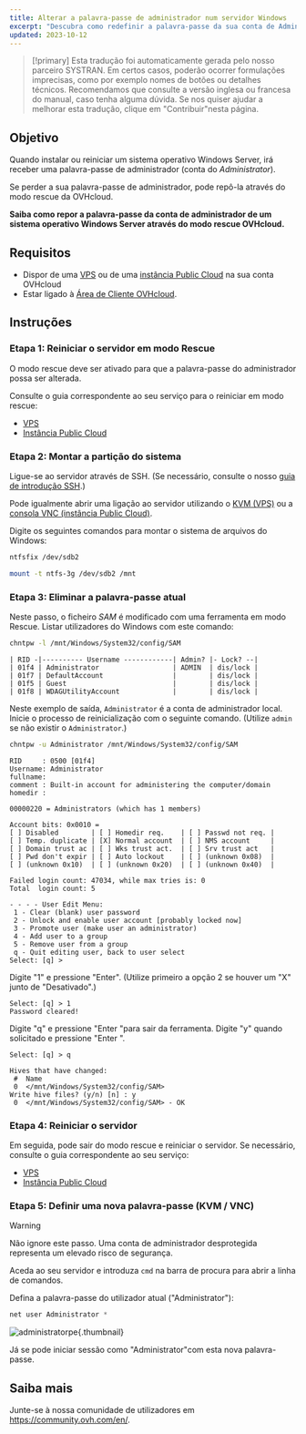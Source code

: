 ```yaml
---
title: Alterar a palavra-passe de administrador num servidor Windows
excerpt: "Descubra como redefinir a palavra-passe da sua conta de Administrador Windows num VPS ou numa instância Public Cloud graças ao modo Rescue da OVHcloud"
updated: 2023-10-12
---
```


> [!primary]
> Esta tradução foi automaticamente gerada pelo nosso parceiro SYSTRAN. Em certos casos, poderão ocorrer formulações imprecisas, como por exemplo nomes de botões ou detalhes técnicos. Recomendamos que consulte a versão inglesa ou francesa do manual, caso tenha alguma dúvida. Se nos quiser ajudar a melhorar esta tradução, clique em "Contribuir"nesta página.
>

## Objetivo

Quando instalar ou reiniciar um sistema operativo Windows Server, irá receber uma palavra-passe de administrador (conta do *Administrator*).

Se perder a sua palavra-passe de administrador, pode repô-la através do modo rescue da OVHcloud.

**Saiba como repor a palavra-passe da conta de administrador de um sistema operativo Windows Server através do modo rescue OVHcloud.**

## Requisitos

- Dispor de uma [VPS](https://www.ovhcloud.com/pt/vps/) ou de uma [instância Public Cloud](https://www.ovhcloud.com/pt/public-cloud/) na sua conta OVHcloud
- Estar ligado à [Área de Cliente OVHcloud](https://www.ovh.com/auth/?action=gotomanager&from=https://www.ovh.pt/&ovhSubsidiary=pt).

## Instruções

### Etapa 1: Reiniciar o servidor em modo Rescue

O modo rescue deve ser ativado para que a palavra-passe do administrador possa ser alterada.

Consulte o guia correspondente ao seu serviço para o reiniciar em modo rescue:

- [VPS](/pages/bare_metal_cloud/virtual_private_servers/rescue)
- [Instância Public Cloud](/pages/public_cloud/compute/put_an_instance_in_rescue_mode)

### Etapa 2: Montar a partição do sistema

Ligue-se ao servidor através de SSH. (Se necessário, consulte o nosso [guia de introdução SSH](/pages/bare_metal_cloud/dedicated_servers/ssh_introduction).)

Pode igualmente abrir uma ligação ao servidor utilizando o [KVM (VPS)](/pages/bare_metal_cloud/virtual_private_servers/using_kvm_for_vps) ou a [consola VNC (instância Public Cloud)](/pages/public_cloud/compute/first_steps_with_public_cloud_instance#accessvnc).

Digite os seguintes comandos para montar o sistema de arquivos do Windows:

```bash
ntfsfix /dev/sdb2
```

```bash
mount -t ntfs-3g /dev/sdb2 /mnt
```

### Etapa 3: Eliminar a palavra-passe atual

Neste passo, o ficheiro *SAM* é modificado com uma ferramenta em modo Rescue. Listar utilizadores do Windows com este comando:

```bash
chntpw -l /mnt/Windows/System32/config/SAM
```

```text
| RID -|---------- Username ------------| Admin? |- Lock? --|
| 01f4 | Administrator                  | ADMIN  | dis/lock |
| 01f7 | DefaultAccount                 |        | dis/lock |
| 01f5 | Guest                          |        | dis/lock |
| 01f8 | WDAGUtilityAccount             |        | dis/lock |
```

Neste exemplo de saída, `Administrator` é a conta de administrador local. Inicie o processo de reinicialização com o seguinte comando. (Utilize `admin` se não existir o `Administrator`.)

```bash
chntpw -u Administrator /mnt/Windows/System32/config/SAM
```

```text
RID     : 0500 [01f4]
Username: Administrator
fullname:
comment : Built-in account for administering the computer/domain
homedir :

00000220 = Administrators (which has 1 members)

Account bits: 0x0010 =
[ ] Disabled        | [ ] Homedir req.    | [ ] Passwd not req. |
[ ] Temp. duplicate | [X] Normal account  | [ ] NMS account     |
[ ] Domain trust ac | [ ] Wks trust act.  | [ ] Srv trust act   |
[ ] Pwd don't expir | [ ] Auto lockout    | [ ] (unknown 0x08)  |
[ ] (unknown 0x10)  | [ ] (unknown 0x20)  | [ ] (unknown 0x40)  |

Failed login count: 47034, while max tries is: 0
Total  login count: 5

- - - - User Edit Menu:
 1 - Clear (blank) user password
 2 - Unlock and enable user account [probably locked now]
 3 - Promote user (make user an administrator)
 4 - Add user to a group
 5 - Remove user from a group
 q - Quit editing user, back to user select
Select: [q] >
```

Digite "1" e pressione "Enter". (Utilize primeiro a opção 2 se houver um "X" junto de "Desativado".)

```text
Select: [q] > 1
Password cleared!
```

Digite "q" e pressione "Enter "para sair da ferramenta. Digite "y" quando solicitado e pressione "Enter ".

```text
Select: [q] > q
 
Hives that have changed:
 #  Name
 0  </mnt/Windows/System32/config/SAM>
Write hive files? (y/n) [n] : y
 0  </mnt/Windows/System32/config/SAM> - OK
```

### Etapa 4: Reiniciar o servidor

Em seguida, pode sair do modo rescue e reiniciar o servidor. Se necessário, consulte o guia correspondente ao seu serviço:

- [VPS](/pages/bare_metal_cloud/virtual_private_servers/rescue)
- [Instância Public Cloud](/pages/public_cloud/compute/put_an_instance_in_rescue_mode)

### Etapa 5: Definir uma nova palavra-passe (KVM / VNC)

> [!warning]
>
> Não ignore este passo. Uma conta de administrador desprotegida representa um elevado risco de segurança.
>

Aceda ao seu servidor e introduza `cmd` na barra de procura para abrir a linha de comandos.

Defina a palavra-passe do utilizador atual ("Administrator"):

```powershell
net user Administrator *
```

![administratorpe](images/adminpw_win.png){.thumbnail}

Já se pode iniciar sessão como "Administrator"com esta nova palavra-passe.


## Saiba mais

Junte-se à nossa comunidade de utilizadores em <https://community.ovh.com/en/>.
